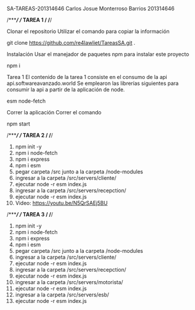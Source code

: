 SA-TAREAS-201314646
Carlos Josue Monterroso Barrios
201314646

/**********************************************************/
/***************       TAREA 1           ******************/
/**********************************************************/

Clonar el repositorio
Utilizar el comando para copiar la información

git clone https://github.com/re4lawliet/TareasSA.git .

Instalación
Usar el manejador de paquetes npm para instalar este proyecto

npm i

Tarea 1
El contenido de la tarea 1 consiste en el consumo de la api api.softwareavanzado.world
Se emplearon las librerías siguientes para consumir la api a partir de la aplicación de node.

esm
node-fetch

Correr la aplicación
Correr el comando

npm start


/**********************************************************/
/***************       TAREA 2           ******************/
/**********************************************************/

1. npm init -y
2. npm i node-fetch
3. npm i express
4. npm i esm
5. pegar carpeta /src junto a la carpeta /node-modules
6. ingresar a la carpeta /src/servers/cliente/
7. ejecutar node -r esm index.js
8. ingresar a la carpeta /src/servers/recepction/
9. ejecutar node -r esm index.js
10. Video: https://youtu.be/N5QrSAEj5BU


/**********************************************************/
/***************       TAREA 3           ******************/
/**********************************************************/

1. npm init -y
2. npm i node-fetch
3. npm i express
4. npm i esm
5. pegar carpeta /src junto a la carpeta /node-modules
6. ingresar a la carpeta /src/servers/cliente/
7. ejecutar node -r esm index.js
8. ingresar a la carpeta /src/servers/recepction/
9. ejecutar node -r esm index.js
8. ingresar a la carpeta /src/servers/motorista/
9. ejecutar node -r esm index.js
8. ingresar a la carpeta /src/servers/esb/
9. ejecutar node -r esm index.js

